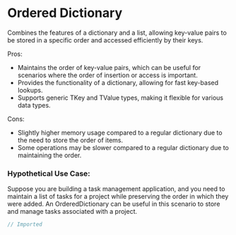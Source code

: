 # Ordered Dictionary 

Combines the features of a dictionary and a list, allowing key-value pairs to be stored in a specific order and accessed efficiently by their keys. 

Pros:
 * Maintains the order of key-value pairs, which can be useful for scenarios where the order of insertion or access is important.
 * Provides the functionality of a dictionary, allowing for fast key-based lookups.
 * Supports generic TKey and TValue types, making it flexible for various data types.

Cons:
 * Slightly higher memory usage compared to a regular dictionary due to the need to store the order of items.
 * Some operations may be slower compared to a regular dictionary due to maintaining the order.

### Hypothetical Use Case:
Suppose you are building a task management application, and you need to maintain a list of tasks for a project while preserving the order in which they were added. An OrderedDictionary can be useful in this scenario to store and manage tasks associated with a project.

```csharp file=../../../src/Extended.Collections.Playground\Generic\Specialized\OrderedDictionarySandbox.cs#L2-
// Imported
```